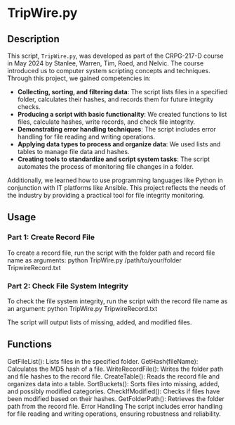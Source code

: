 # TripWire.py

## Description

This script, `TripWire.py`, was developed as part of the CRPG-217-D course in May 2024 by Stanlee, Warren, Tim, Roed, and Nelvic. The course introduced us to computer system scripting concepts and techniques. Through this project, we gained competencies in:

- **Collecting, sorting, and filtering data**: The script lists files in a specified folder, calculates their hashes, and records them for future integrity checks.
- **Producing a script with basic functionality**: We created functions to list files, calculate hashes, write records, and check file integrity.
- **Demonstrating error handling techniques**: The script includes error handling for file reading and writing operations.
- **Applying data types to process and organize data**: We used lists and tables to manage file data and hashes.
- **Creating tools to standardize and script system tasks**: The script automates the process of monitoring file changes in a folder.

Additionally, we learned how to use programming languages like Python in conjunction with IT platforms like Ansible. This project reflects the needs of the industry by providing a practical tool for file integrity monitoring.

## Usage
### Part 1: Create Record File

To create a record file, run the script with the folder path and record file name as arguments:
python TripWire.py /path/to/your/folder TripwireRecord.txt

### Part 2: Check File System Integrity
To check the file system integrity, run the script with the record file name as an argument:
python TripWire.py TripwireRecord.txt

The script will output lists of missing, added, and modified files.

## Functions
GetFileList(): Lists files in the specified folder.
GetHash(fileName): Calculates the MD5 hash of a file.
WriteRecordFile(): Writes the folder path and file hashes to the record file.
CreateTable(): Reads the record file and organizes data into a table.
SortBuckets(): Sorts files into missing, added, and possibly modified categories.
CheckIfModified(): Checks if files have been modified based on their hashes.
GetFolderPath(): Retrieves the folder path from the record file.
Error Handling
The script includes error handling for file reading and writing operations, ensuring robustness and reliability.
